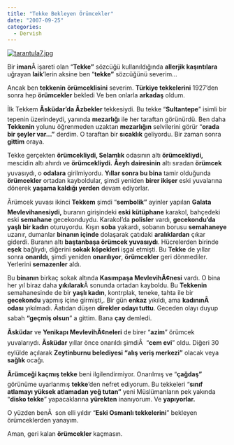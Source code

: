 ```yaml
---
title: "Tekke Bekleyen Örümcekler"
date: "2007-09-25"
categories: 
  - Dervish
---
```


[![tarantula7.jpg](/uploads/2007/09/tarantula7.jpg)](/uploads/2007/09/tarantula7.jpg "tarantula7.jpg")

Bir **iman**Â işareti olan “**Tekke”** sözcüğü kullanıldığında **allerjik kaşıntılara** uğrayan **laik**’lerin aksine ben “**tekke”** sözcüğünü severim...

Ancak ben **tekkenin** **örümceklisini** severim. **Türkiye tekkelerini** 1927’den sonra hep **örümcekler** bekledi Ve ben onlarla **arkadaş** oldum.

İlk Tekkem **Ãsküdar’da Ãzbekler** tekkesiydi. Bu tekke “**Sultantepe**” isimli bir tepenin üzerindeydi, yanında **mezarlığı** ile her taraftan görünürdü. Ben daha **Tekkenin** yolunu öğrenmeden uzaktan **mezarlığın** selvilerini görür “**orada bir şeyler var...”** derdim. O taraftan bir **sıcaklık** geliyordu. Bir zaman sonra **gittim** oraya.

Tekke gerçekten **örümcekliydi, Selamlık** odasının altı **örümcekliydi,** mescidin altı ahırdı ve **örümcekliydi.** **Åeyh dairesinin** altı sıradan **örümcek** yuvasıydı, o **odalara** girilmiyordu. **Yıllar sonra bu bina** tamir olduğunda **örümcekler** ortadan kayboldular, şimdi yeniden **birer ikişer** eski yuvalarına dönerek **yaşama kaldığı yerden** devam ediyorlar.

Ãrümcek yuvası ikinci **Tekkem** şimdi “**sembolik”** ayinler yapılan **Galata Mevlevihanesiydi,** buranın girişindeki **eski kütüphane** karakol, bahçedeki eski **semahane** gecekonduydu. Karakol’da **polisler** vardı, **gecekondu’da yaşlı bir kadın** oturuyordu. Kışın **soba** yakardı, sobanın borusu **semahaneye** uzanır, dumanlar **binanın içinde** dolaşarak çatıdaki **aralıklardan** çıkar giderdi. Buranın altı **baştanbaşa örümcek yuvasıydı**. Hücrelerden birinde **eşek** bağlıydı, diğerini **sokak köpekleri** işgal etmişti. Bu **Tekke** de yıllar sonra **onarıldı**, şimdi yeniden **onarılıyor**, **örümcekler** geri dönmediler. Yerlerini **semazenler** aldı.

Bu **binanın** birkaç sokak altında **Kasımpaşa MevlevihÃ¢nesi** vardı. O bina her yıl biraz daha **yıkılarak**Â sonunda ortadan kayboldu. Bu **Tekkenin** semahanesinde de bir **yaşlı kadın**, kontrplak, teneke, tahta ile bir **gecekondu** yapmış içine girmişti,. Bir gün **enkaz** yıkıldı, ama **kadınınÂ  odası** yıkılmadı. Ãatıdan düşen **direkler odayı tuttu**. Geceden olayı duyup sabah **“geçmiş olsun**” a gittim. Bana **çay** demledi.

**Ãsküdar** ve **Yenikapı MevlevihÃ¢neleri** de birer “**azim**” örümcek yuvalarıydı. **Ãsküdar** yıllar önce onarıldı şimdiÂ  “**cem evi**” oldu. Diğeri 30 eylülde açılarak **Zeytinburnu belediyesi “alış veriş merkezi”** olacak veya **sağlık** ocağı.

**Ãrümceği kaçmış tekke** beni ilgilendirmiyor. Onarılmış ve “**çağdaş”** görünüme uyarlanmış **tekke**’den nefret ediyorum. Bu tekkeleri “**sınıf atlamayı yüksek atlamadan yeğ tutan”** yeni Müslümanların pek yakında “**disko tekke**” yapacaklarına **yürekten** inanıyorum. Ve **yapıyorlar.**

O yüzden benÂ  son elli yıldır “**Eski Osmanlı tekkelerini**” bekleyen örümceklerden yanayım.

Aman, geri kalan **örümcekler** kaçmasın.
